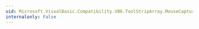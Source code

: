 ```yaml
---
uid: Microsoft.VisualBasic.Compatibility.VB6.ToolStripArray.MouseCaptureChanged
internalonly: False
---
```

